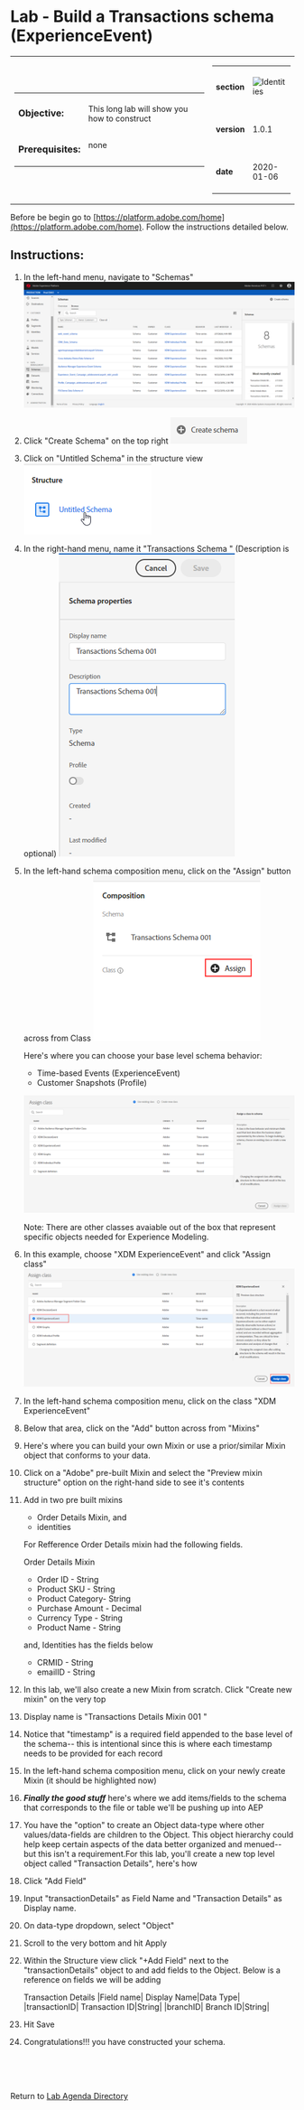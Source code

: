 Lab  - Build a Transactions schema (ExperienceEvent)
==========
<table style="border-collapse: collapse; border: none;" class="tab" cellspacing="0" cellpadding="0">

<tr style="border: none;">

<div align="left">
<td width="600" style="border: none;">
<table>
<tbody valign="top">
      <tr width="500">
            <td valign="top"><h3>Objective:</h3></td>
            <td valign="top"><br>This long lab will show you how to construct 
            </td>
     </tr>
     <tr width="500">
           <td valign="top"><h3>Prerequisites:</h3></td>
           <td valign="top"><br>none
           </td>
     </tr>
</tbody>
</table>
</td>
</div>

<div align="right">
<td style="border: none;" valign="top">

<table>
<tbody valign="top">
      <tr>
            <td valign="middle" height="70"><b>section</b></td>
            <td valign="middle" height="70"><img src="https://github.com/adobe/AEP-Hands-on-Labs/blob/master/assets/images/left_hand_nav_menu_schemas.png?raw=true" alt="Identities"></td>
      </tr>
      <tr>
            <td valign="middle" height="70"><b>version</b></td>
            <td valign="middle" height="70">1.0.1</td>
      </tr>
      <tr>
            <td valign="middle" height="70"><b>date</b></td>
            <td valign="middle" height="70">2020-01-06</td>
      </tr>
</tbody>
</table>
</td>
</div>

</tr>
</table>

Before be begin go to [https://platform.adobe.com/home](https://platform.adobe.com/home). Follow the instructions detailed below.

Instructions:
-----------------
1. In the left-hand menu, navigate to "Schemas"
      ![Demo](./images/schemahome.png)
      
2. Click "Create Schema" on the top right
      ![Demo](./images/schemacreate.png)
      
3. Click on "Untitled Schema" in the structure view
      ![Demo](./images/schemaname.png)
      
4. In the right-hand menu, name it "Transactions Schema <your-assigned-number>" (Description is optional)
      ![Demo](./images/schemaname1.png)
      
5. In the left-hand schema composition menu, click on the "Assign" button across from Class
      ![Demo](./images/schemaclassassign.png)
      
      Here's where you can choose your base level schema behavior:
     - Time-based Events (ExperienceEvent)
     - Customer Snapshots (Profile)
     
      ![Demo](./images/schemaclass.png)
      
      Note: There are other classes avaiable out of the box that represent specific objects needed for Experience Modeling.

6. In this example, choose "XDM ExperienceEvent" and click "Assign class"
      ![Demo](./images/schemaclass1.png)
      
7. In the left-hand schema composition menu, click on the class "XDM ExperienceEvent"
8. Below that area, click on the "Add" button across from "Mixins"
9. Here's where you can build your own Mixin or use a prior/similar Mixin object that conforms to your data.
10. Click on a  "Adobe" pre-built Mixin and select the "Preview mixin structure" option on the right-hand side to see it's contents
11. Add in two pre built mixins
      - Order Details Mixin, and 
      - identities
      
    For Refference Order Details mixin had the following fields.
   
    Order Details Mixin 
      - Order ID - String
      - Product SKU - String
      - Product Category- String
      - Purchase Amount - Decimal
      - Currency Type - String
      - Product Name - String
    
    and, Identities has the fields below
      - CRMID - String
      - emailID - String
        
12. In this lab, we'll also create a new Mixin from scratch.  Click "Create new mixin" on the very top
13. Display name is "Transactions Details Mixin 001 <your-initials>"
14. Notice that "timestamp" is a required field appended to the base level of the schema-- this is intentional since this is where each timestamp needs to be provided for each record
15. In the left-hand schema composition menu, click on your newly create Mixin (it should be highlighted now)
16. ***Finally the good stuff*** here's where we add items/fields to the schema that corresponds to the file or table we'll be pushing up into AEP
17. You have the "option" to create an Object data-type where other values/data-fields are children to the Object. This object hierarchy could help keep certain aspects of the data better organized and menued-- but this isn't a requirement.For this lab, you'll create a new top level object called "Transaction Details", here's how

18. Click "Add Field"
19. Input "transactionDetails" as Field Name and "Transaction Details" as Display name. 
20. On data-type dropdown, select "Object"
21. Scroll to the very bottom and hit Apply
22. Within the Structure view click "+Add Field" next to the "transactionDetails" object to and add fields to the Object.
    Below is a reference on fields we will be adding
    
    Transaction Details
    |Field name| Display Name|Data Type|
    |transactionID| Transaction ID|String|
    |branchID| Branch ID|String|
    
 23. Hit Save
 24. Congratulations!!! you have constructed your schema.
<br>
<br>
<br>


Return to [Lab Agenda Directory](https://github.com/adobe/AEP-Hands-on-Labs/blob/master/labs/fsi/README.md#lab-agenda)

